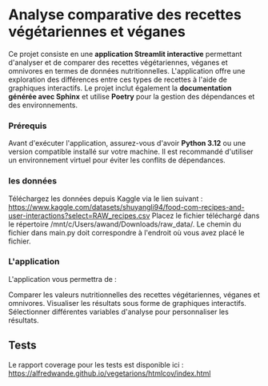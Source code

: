 # Analyse comparative des recettes végétariennes et véganes

Ce projet consiste en une **application Streamlit interactive** permettant d'analyser et de comparer des recettes végétariennes, véganes et omnivores en termes de données nutritionnelles. L'application offre une exploration des différences entre ces types de recettes à l'aide de graphiques interactifs. Le projet inclut également la **documentation générée avec Sphinx** et utilise **Poetry** pour la gestion des dépendances et des environnements.

### Prérequis

Avant d'exécuter l'application, assurez-vous d'avoir **Python 3.12** ou une version compatible installé sur votre machine. Il est recommandé d'utiliser un environnement virtuel pour éviter les conflits de dépendances.

### les données 

Téléchargez les données depuis Kaggle via le lien suivant : https://www.kaggle.com/datasets/shuyangli94/food-com-recipes-and-user-interactions?select=RAW_recipes.csv
Placez le fichier téléchargé dans le répertoire /mnt/c/Users/awand/Downloads/raw_data/.
Le chemin du fichier dans main.py doit correspondre à l'endroit où vous avez placé le fichier.

### L'application

L'application vous permettra de :

Comparer les valeurs nutritionnelles des recettes végétariennes, véganes et omnivores.
Visualiser les résultats sous forme de graphiques interactifs.
Sélectionner différentes variables d'analyse pour personnaliser les résultats.

## Tests 
Le rapport coverage pour les tests est disponible ici : https://alfredwande.github.io/vegetarions/htmlcov/index.html
